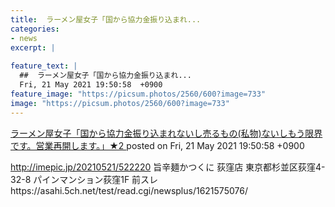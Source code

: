 ```yaml
---
title:  ラーメン屋女子「国から協力金振り込まれ...
categories:
- news
excerpt: |
  
feature_text: |
  ##  ラーメン屋女子「国から協力金振り込まれ...
  Fri, 21 May 2021 19:50:58  +0900
feature_image: "https://picsum.photos/2560/600?image=733"
image: "https://picsum.photos/2560/600?image=733"
---
```


[ ラーメン屋女子「国から協力金振り込まれないし売るもの(私物)ないしもう限界です。営業再開します。」★2  ](https://asahi.5ch.net/test/read.cgi/newsplus/1621594258/)
posted on Fri, 21 May 2021 19:50:58  +0900

<!--more-->

http://imepic.jp/20210521/522220 旨辛麺かつくに 荻窪店 東京都杉並区荻窪4-32-8 パインマンション荻窪1F 前スレhttps://asahi.5ch.net/test/read.cgi/newsplus/1621575076/

